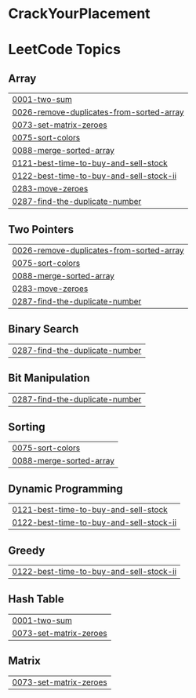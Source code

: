 # CrackYourPlacement
<!---LeetCode Topics Start-->
# LeetCode Topics
## Array
|  |
| ------- |
| [0001-two-sum](https://github.com/upagnaduba/CrackYourPlacement/tree/master/0001-two-sum) |
| [0026-remove-duplicates-from-sorted-array](https://github.com/upagnaduba/CrackYourPlacement/tree/master/0026-remove-duplicates-from-sorted-array) |
| [0073-set-matrix-zeroes](https://github.com/upagnaduba/CrackYourPlacement/tree/master/0073-set-matrix-zeroes) |
| [0075-sort-colors](https://github.com/upagnaduba/CrackYourPlacement/tree/master/0075-sort-colors) |
| [0088-merge-sorted-array](https://github.com/upagnaduba/CrackYourPlacement/tree/master/0088-merge-sorted-array) |
| [0121-best-time-to-buy-and-sell-stock](https://github.com/upagnaduba/CrackYourPlacement/tree/master/0121-best-time-to-buy-and-sell-stock) |
| [0122-best-time-to-buy-and-sell-stock-ii](https://github.com/upagnaduba/CrackYourPlacement/tree/master/0122-best-time-to-buy-and-sell-stock-ii) |
| [0283-move-zeroes](https://github.com/upagnaduba/CrackYourPlacement/tree/master/0283-move-zeroes) |
| [0287-find-the-duplicate-number](https://github.com/upagnaduba/CrackYourPlacement/tree/master/0287-find-the-duplicate-number) |
## Two Pointers
|  |
| ------- |
| [0026-remove-duplicates-from-sorted-array](https://github.com/upagnaduba/CrackYourPlacement/tree/master/0026-remove-duplicates-from-sorted-array) |
| [0075-sort-colors](https://github.com/upagnaduba/CrackYourPlacement/tree/master/0075-sort-colors) |
| [0088-merge-sorted-array](https://github.com/upagnaduba/CrackYourPlacement/tree/master/0088-merge-sorted-array) |
| [0283-move-zeroes](https://github.com/upagnaduba/CrackYourPlacement/tree/master/0283-move-zeroes) |
| [0287-find-the-duplicate-number](https://github.com/upagnaduba/CrackYourPlacement/tree/master/0287-find-the-duplicate-number) |
## Binary Search
|  |
| ------- |
| [0287-find-the-duplicate-number](https://github.com/upagnaduba/CrackYourPlacement/tree/master/0287-find-the-duplicate-number) |
## Bit Manipulation
|  |
| ------- |
| [0287-find-the-duplicate-number](https://github.com/upagnaduba/CrackYourPlacement/tree/master/0287-find-the-duplicate-number) |
## Sorting
|  |
| ------- |
| [0075-sort-colors](https://github.com/upagnaduba/CrackYourPlacement/tree/master/0075-sort-colors) |
| [0088-merge-sorted-array](https://github.com/upagnaduba/CrackYourPlacement/tree/master/0088-merge-sorted-array) |
## Dynamic Programming
|  |
| ------- |
| [0121-best-time-to-buy-and-sell-stock](https://github.com/upagnaduba/CrackYourPlacement/tree/master/0121-best-time-to-buy-and-sell-stock) |
| [0122-best-time-to-buy-and-sell-stock-ii](https://github.com/upagnaduba/CrackYourPlacement/tree/master/0122-best-time-to-buy-and-sell-stock-ii) |
## Greedy
|  |
| ------- |
| [0122-best-time-to-buy-and-sell-stock-ii](https://github.com/upagnaduba/CrackYourPlacement/tree/master/0122-best-time-to-buy-and-sell-stock-ii) |
## Hash Table
|  |
| ------- |
| [0001-two-sum](https://github.com/upagnaduba/CrackYourPlacement/tree/master/0001-two-sum) |
| [0073-set-matrix-zeroes](https://github.com/upagnaduba/CrackYourPlacement/tree/master/0073-set-matrix-zeroes) |
## Matrix
|  |
| ------- |
| [0073-set-matrix-zeroes](https://github.com/upagnaduba/CrackYourPlacement/tree/master/0073-set-matrix-zeroes) |
<!---LeetCode Topics End-->